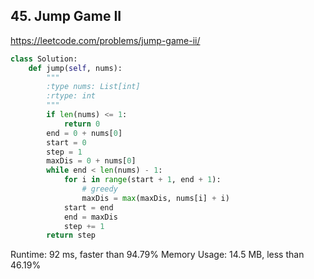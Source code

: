 ## 45. Jump Game II

https://leetcode.com/problems/jump-game-ii/


```python
class Solution:
    def jump(self, nums):
        """
        :type nums: List[int]
        :rtype: int
        """
        if len(nums) <= 1:
            return 0
        end = 0 + nums[0]
        start = 0
        step = 1
        maxDis = 0 + nums[0]
        while end < len(nums) - 1:
            for i in range(start + 1, end + 1):
                # greedy
                maxDis = max(maxDis, nums[i] + i)
            start = end
            end = maxDis
            step += 1
        return step
```

Runtime: 92 ms, faster than 94.79%
Memory Usage: 14.5 MB, less than 46.19%